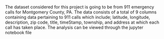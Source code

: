 The dataset considered for this project is going to be from 911 emergency 
calls for Montgomery County, PA. The data consists of a total of 9 columns 
containing data pertaining to 911 calls which include; latitude, longitude, 
description, zip code, title, timeStamp, township, and address at which each 
call has taken place. The analysis can be viewed through the jupyter notebook
file
